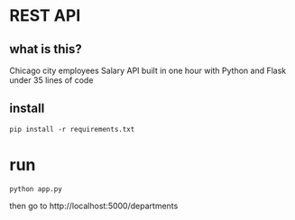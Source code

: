 # REST API

## what is this?
Chicago city employees Salary API built in one hour with Python and Flask under 35 lines of code 

## install

```
pip install -r requirements.txt
```

# run
```
python app.py
```

then go to http://localhost:5000/departments